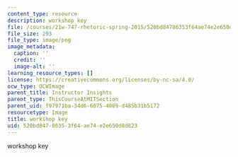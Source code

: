 ```yaml
---
content_type: resource
description: workshop key
file: /courses/21w-747-rhetoric-spring-2015/520bd84786353f64ae74e2e650d8d823_edu_b-work-key.png
file_size: 293
file_type: image/png
image_metadata:
  caption: ''
  credit: ''
  image-alt: ''
learning_resource_types: []
license: https://creativecommons.org/licenses/by-nc-sa/4.0/
ocw_type: OCWImage
parent_title: Instructor Insights
parent_type: ThisCourseAtMITSection
parent_uid: f97971ba-34d6-6075-4089-d485b31b5172
resourcetype: Image
title: workshop key
uid: 520bd847-8635-3f64-ae74-e2e650d8d823
---
```

workshop key